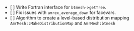 - \[ \] Write Fortran interface for `btmesh->getTree`.
- \[ \] Fix issues with `amrex_average_down` for facevars.
- \[ \] Algorithm to create a level-based distribution mapping `AmrMesh::MakeDistributionMap` and `AmrMesh:btmesh` 
